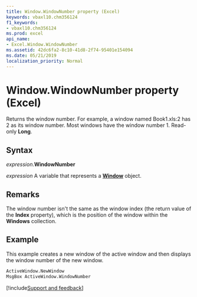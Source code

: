 ```yaml
---
title: Window.WindowNumber property (Excel)
keywords: vbaxl10.chm356124
f1_keywords:
- vbaxl10.chm356124
ms.prod: excel
api_name:
- Excel.Window.WindowNumber
ms.assetid: 42dc6fa2-8c10-41d8-2f74-95401e154094
ms.date: 05/21/2019
localization_priority: Normal
---
```



# Window.WindowNumber property (Excel)

Returns the window number. For example, a window named Book1.xls:2 has 2 as its window number. Most windows have the window number 1. Read-only **Long**.


## Syntax

_expression_.**WindowNumber**

_expression_ A variable that represents a **[Window](Excel.Window.md)** object.


## Remarks

The window number isn't the same as the window index (the return value of the **Index** property), which is the position of the window within the **Windows** collection.


## Example

This example creates a new window of the active window and then displays the window number of the new window.

```vb
ActiveWindow.NewWindow 
MsgBox ActiveWindow.WindowNumber
```



[!include[Support and feedback](~/includes/feedback-boilerplate.md)]